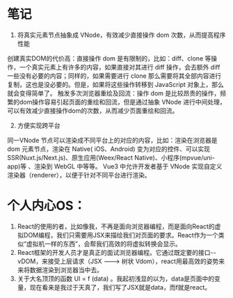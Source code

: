 # 笔记

1. 将真实元素节点抽象成 VNode，有效减少直接操作 dom 次数，从而提高程序性能

创建真实DOM的代价高：直接操作 dom 是有限制的，比如：diff、clone 等操作，⼀个真实元素上有许多的内容，如果直接对其进行 diff 操作，会去额外 diff ⼀些没有必要的内容；同样的，如果需要进行 clone 那么需要将其全部内容进行复制，这也是没必要的。但是，如果将这些操作转移到 JavaScript 对象上，那么就会变得简单了。
触发多次浏览器重绘及回流：操作 dom 是比较昂贵的操作，频繁的dom操作容易引起页面的重绘和回流，但是通过抽象 VNode 进行中间处理，可以有效减少直接操作dom的次数，从而减少页面重绘和回流。

2. 方便实现跨平台

同一VNode 节点可以渲染成不同平台上的对应的内容，比如：渲染在浏览器是 dom 元素节点，渲染在 Native( iOS、Android) 变为对应的控件、可以实现 SSR(Nuxt.js/Next.js)、原生应用(Weex/React Native)、小程序(mpvue/uni-app)等 、渲染到 WebGL 中等等。
Vue3 中允许开发者基于 VNode 实现自定义渲染器（renderer），以便于针对不同平台进行渲染。


# 个人内心OS：
1. React的使用的者，比如像我，不再是面向浏览器编程，而是面向React的虚拟DOM编程，我们只需要用JSX来描绘我们对页面的要求。React作为一个类似“虚拟机一样的东西”，会帮我们高效的将虚拟转换会显示。
2. React框架的开发人员才是真正的面试浏览器编程。它通过既定要的接口--vDOM，来接受上层请求（JSX ---> 树状 Vdom），react用最高效的姿势来来将数据渲染到浏览器当中去。
3. 关于大名顶顶的函数 UI = f (data) 。我起初浅显的以为，data是页面中的变量，现在看来是我过于天真了，我们写了JSX就是data，而f就是react。
